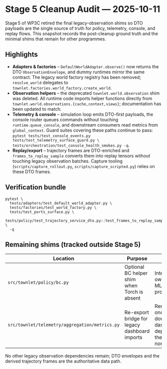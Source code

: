 # Stage 5 Cleanup Audit — 2025-10-11

Stage 5 of WP3C retired the final legacy-observation shims so DTO payloads are
the single source of truth for policy, telemetry, console, and replay flows.
This snapshot records the post-cleanup ground truth and the minimal shims that
remain for other programmes.

## Highlights

- **Adapters & factories** – `DefaultWorldAdapter.observe()` now returns the DTO
  `ObservationEnvelope`, and dummy runtimes mirror the same contract. The
  legacy world factory registry has been removed; `resolve_world` delegates to
  `townlet.factories.world_factory.create_world`.
- **Observation helpers** – the deprecated `townlet.world.observation` shim was
  deleted. All runtime code imports helper functions directly from
  `townlet.world.observations.{cache,context,views}`; documentation has been
  updated to match.
- **Telemetry & console** – simulation loop emits DTO-first payloads, the
  console router queues commands without touching `runtime.queue_console`, and
  downstream consumers read metrics from `global_context`. Guard suites covering
  these paths continue to pass:
  `pytest tests/test_console_events.py tests/test_telemetry_surface_guard.py \
          tests/orchestration/test_console_health_smokes.py -q`.
- **Replay/export** – trajectory frames are DTO-enriched and
  `frames_to_replay_sample` converts them into replay tensors without touching
  legacy observation batches. Capture tooling (`scripts/capture_rollout.py`,
  `scripts/capture_scripted.py`) relies on these DTO frames.

## Verification bundle

```
pytest \
  tests/adapters/test_default_world_adapter.py \
  tests/factories/test_world_factory.py \
  tests/test_ports_surface.py \
  tests/policy/test_trajectory_service_dto.py::test_frames_to_replay_sample_preserves_dto_metadata \
  -q
```

## Remaining shims (tracked outside Stage 5)

| Location | Purpose | Notes |
| --- | --- | --- |
| `src/townlet/policy/bc.py` | Optional BC helper shim when Torch is absent | Intentional; owned by ML tooling programme. |
| `src/townlet/telemetry/aggregation/metrics.py` | Re-export bridge for legacy dashboard imports | Remove once downstream dashboards depend on the new normalisers. |

No other legacy observation dependencies remain; DTO envelopes and the derived
trajectory frames are the authoritative data path.

